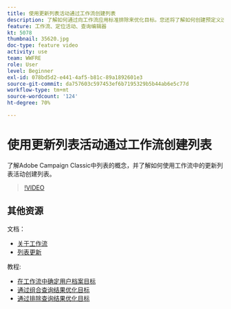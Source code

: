 ```yaml
---
title: 使用更新列表活动通过工作流创建列表
description: 了解如何通过向工作流应用标准排除来优化目标。您还将了解如何创建预定义过滤器，以及如何对工作流进行故障诊断。
feature: 工作流、定位活动、查询编辑器
kt: 5078
thumbnail: 35620.jpg
doc-type: feature video
activity: use
team: WWFRE
role: User
level: Beginner
exl-id: 078bd5d2-e441-4af5-b81c-89a1892601e3
source-git-commit: da757603c597453ef6b7195329b5b44ab6e5c77d
workflow-type: tm+mt
source-wordcount: '124'
ht-degree: 70%

---
```


# 使用更新列表活动通过工作流创建列表

了解Adobe Campaign Classic中列表的概念，并了解如何使用工作流中的更新列表活动创建列表。

>[!VIDEO](https://video.tv.adobe.com/v/35620?quality=12)

## 其他资源

文档：

* [关于工作流](https://experienceleague.adobe.com/docs/campaign-classic/using/automating-with-workflows/introduction/about-workflows.html?lang=zh-Hans)
* [列表更新](https://experienceleague.adobe.com/docs/campaign-classic/using/automating-with-workflows/targeting-activities/list-update.html)

教程:

* [在工作流中确定用户档案目标](/help/getting-started/targeting-profiles-in-a-workflow.md)
* [通过组合查询结果优化目标](/help/automating-with-workflows/refining-targets-by-combining-query-results.md)
* [通过排除查询结果优化目标](/help/automating-with-workflows/refining-targets-by-excluding-query-results.md)
